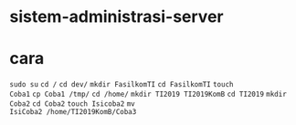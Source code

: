 # sistem-administrasi-server
# cara

<code>sudo su</code>
<code>cd /</code>
<code>cd dev/</code>
<code>mkdir FasilkomTI</code>
<code>cd FasilkomTI</code>
<code>touch Coba1</code>
<code>cp Coba1 /tmp/</code>
<code>cd /home/</code>
<code>mkdir TI2019 TI2019KomB</code>
<code>cd TI2019</code>
<code>mkdir Coba2</code>
<code>cd Coba2</code>
<code>touch Isicoba2</code>
<code>mv IsiCoba2 /home/TI2019KomB/Coba3</code>
